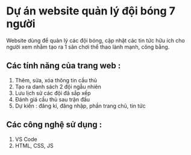 
# Dự án website quản lý đội bóng 7 người 
 
Website dùng để quản lý các đội bóng, cập nhật các tin tức hữu ích cho người xem nhằm tạo ra 1 sân chơi thể thao lành mạnh, công bằng.

## Các tính năng của trang web :
1. Thêm, sửa, xóa thông tin cầu thủ
2. Tạo ra danh sách 2 đội ngẫu nhiên
3. Lưu lịch sử các đội đã sắp xếp
4. Đánh giá cầu thủ sau trận đấu
5. Dự kiến : đăng kí, đăng nhập, phần trang chủ, tin tức


## Các công nghệ sử dụng :
1. VS Code
2. HTML, CSS, JS
